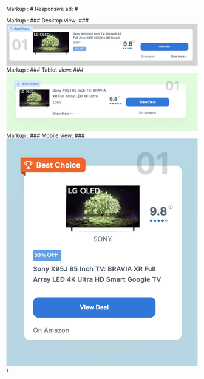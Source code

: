 Markup :  # Responsive ad: #

Markup :  ### Desktop view:  ###
![Desktop view](./img/desktop.png)
Markup :  ### Tablet view:  ###
![Tablet view](./img/tablet.png)
Markup :  ### Mobile view:  ###
![Mobile view](./img/mobile.png))


